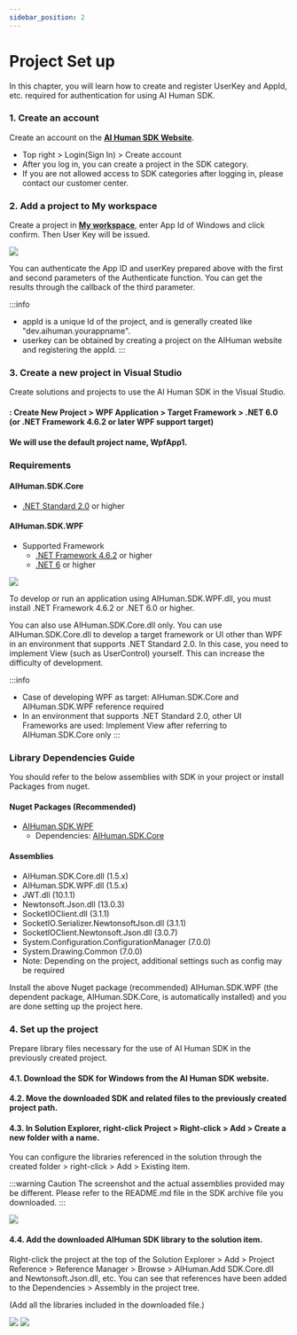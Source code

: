 ```yaml
---
sidebar_position: 2
---
```


# Project Set up

In this chapter, you will learn how to create and register UserKey and AppId, etc. required for authentication for using AI Human SDK.

### 1. Create an account

Create an account on the **[AI Human SDK Website](https://www.aistudios.com/aihuman/)**.

- Top right > Login(Sign In) > Create account
- After you log in, you can create a project in the SDK category.
- If you are not allowed access to SDK categories after logging in, please contact our customer center.

### 2. Add a project to My workspace

Create a project in **[My workspace](https://aihuman.aistudios.com/aihuman/sdk)**, enter App Id of Windows and click confirm. Then User Key will be issued.

<img src="/img/aihuman/windows/SDK_WebPage_UserKey.png" />

You can authenticate the App ID and userKey prepared above with the first and second parameters of the Authenticate function. You can get the results through the callback of the third parameter.

:::info

- appId is a unique Id of the project, and is generally created like "dev.aihuman.yourappname".
- userkey can be obtained by creating a project on the AIHuman website and registering the appId.
  :::

### 3. Create a new project in Visual Studio

Create solutions and projects to use the AI Human SDK in the Visual Studio.

#### : Create New Project > WPF Application > Target Framework > .NET 6.0 (or .NET Framework 4.6.2 or later WPF support target)

#### We will use the default project name, WpfApp1.

### Requirements

#### AIHuman.SDK.Core

- [.NET Standard 2.0](https://learn.microsoft.com/en-us/dotnet/standard/net-standard?tabs=net-standard-2-0) or higher

#### AIHuman.SDK.WPF

- Supported Framework
  - [.NET Framework 4.6.2](https://dotnet.microsoft.com/en-us/download/dotnet-framework/net462) or higher
  - [.NET 6](https://dotnet.microsoft.com/en-us/download/dotnet/6.0) or higher

<img src="/img/aihuman/windows/projectsetup_frameworks_1.5.x.png" />

To develop or run an application using AIHuman.SDK.WPF.dll, you must install .NET Framework 4.6.2 or .NET 6.0 or higher.

You can also use AIHuman.SDK.Core.dll only. You can use AIHuman.SDK.Core.dll to develop a target framework or UI other than WPF in an environment that supports .NET Standard 2.0. In this case, you need to implement View (such as UserControl) yourself. This can increase the difficulty of development.

:::info

- Case of developing WPF as target: AIHuman.SDK.Core and AIHuman.SDK.WPF reference required
- In an environment that supports .NET Standard 2.0, other UI Frameworks are used: Implement View after referring to AIHuman.SDK.Core only
  :::

### Library Dependencies Guide

You should refer to the below assemblies with SDK in your project or install Packages from nuget.

#### Nuget Packages (Recommended)

- [AIHuman.SDK.WPF](https://www.nuget.org/packages/AIHuman.SDK.WPF)
  - Dependencies: [AIHuman.SDK.Core](https://www.nuget.org/packages/AIHuman.SDK.Core/)

#### Assemblies

- AIHuman.SDK.Core.dll (1.5.x)
- AIHuman.SDK.WPF.dll (1.5.x)
- JWT.dll (10.1.1)
- Newtonsoft.Json.dll (13.0.3)
- SocketIOClient.dll (3.1.1)
- SocketIO.Serializer.NewtonsoftJson.dll (3.1.1)
- SocketIOClient.Newtonsoft.Json.dll (3.0.7)
- System.Configuration.ConfigurationManager (7.0.0)
- System.Drawing.Common (7.0.0)
- Note: Depending on the project, additional settings such as config may be required

Install the above Nuget package (recommended) AIHuman.SDK.WPF (the dependent package, AIHuman.SDK.Core, is automatically installed) and you are done setting up the project here.

### 4. Set up the project

Prepare library files necessary for the use of AI Human SDK in the previously created project.

#### 4.1. Download the SDK for Windows from the AI Human SDK website.

#### 4.2. Move the downloaded SDK and related files to the previously created project path.

#### 4.3. In Solution Explorer, right-click Project > Right-click > Add > Create a new folder with a name.

You can configure the libraries referenced in the solution through the created folder > right-click > Add > Existing item.

:::warning Caution
The screenshot and the actual assemblies provided may be different. Please refer to the README.md file in the SDK archive file you downloaded.
:::

<img src="/img/aihuman/windows/NewProject_Add_Sdk.png" />

#### 4.4. Add the downloaded AIHuman SDK library to the solution item.

Right-click the project at the top of the Solution Explorer > Add > Project Reference > Reference Manager > Browse > AIHuman.Add SDK.Core.dll and Newtonsoft.Json.dll, etc. You can see that references have been added to the Dependencies > Assembly in the project tree.

(Add all the libraries included in the downloaded file.)

<img src="/img/aihuman/windows/NewProject_Add_Ref.png" />

<img src="/img/aihuman/windows/NewProject_Init.png" />
